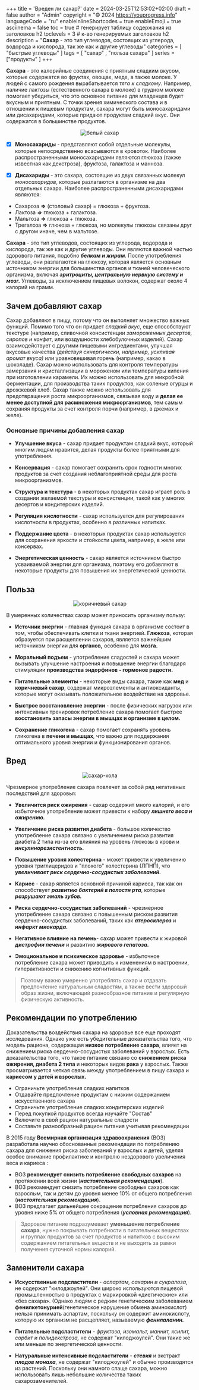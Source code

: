 +++
title = 'Вреден ли сахар?'
date = 2024-03-25T12:53:02+02:00
draft = false
author = "Admin"
copyright = "© 2024 https://youprogress.info"
languageCode = "ru"
enableInlineShortcodes = true
enableEmoji = true
asciinema = false
toc = true # генерирует таблицу содержания из заголовков h2
toclevels = 3 # к-во генерируемых заголовков h2
description = "**Сахар** - это тип углеводов, состоящих из углерода, водорода и кислорода, так же как и другие углеводы"
categories = [ "быстрые углеводы" ]
tags = [ "сахар" , "польза сахара" ]
series = ["продукты" ]
+++


**Сахара** - это калорийные соединения с приятным сладким вкусом, которые содержатся во фруктах, овощах, меде, а также молоке. У людей с самого рождения вырабатывается *тяга к сладкому*. Например, наличие лактозы (естественного сахара в молоке) в грудном молоке помогает убедиться, что это основное питание для младенцев будет вкусным и приятным. С точки зрения химического состава и в отношении к пищевым продуктам, сахара могут быть моносахаридами или дисахаридами, которые придают продуктам сладкий вкус. Они содержатся в большинстве продуктов.

<center>

![белый сахар](/food/сахар/сахар-1.jpg)

</center>

- [x] **Моносахариды** - представляют собой отдельные молекулы, которые непосредственно всасываются в кровоток. Наиболее распространенными моносахаридами являются глюкоза (также известная как декстроза), фруктоза, галактоза и манноза.

- [x] **Дисахариды** - это сахара, состоящие из двух связанных молекул *моносахаридов*, которые разлагаются в организме на два отдельных сахара. Наиболее распространенными дисахаридами являются:

-   Сахароза **&rArr;** (столовый сахар) = глюкоза + фруктоза.
-   Лактоза **&rArr;** глюкоза + галактоза.
-  Мальтоза **&rArr;** глюкоза + глюкоза.
-  Трегалоза **&rArr;** глюкоза + глюкоза, но молекулы глюкозы связаны друг с другом иначе, чем в мальтозе.

**Сахара** - это тип углеводов, состоящих из углерода, водорода и кислорода, так же как и другие углеводы. Они являются важной частью здорового питания, подобно ***белкам и жирам***. После употребления углеводы, они разлагаются на глюкозу, которая является основным источником энергии для большинства органов и тканей человеческого организма, включая ***эритроциты, центральную нервную систему и мозг.*** Углеводы, за исключением пищевых волокон, содержат около 4 калорий на грамм.

## Зачем добавляют сахар 

Сахар добавляют в пищу, потому что он выполняет множество важных функций. Помимо того что он придает *сладкий вкус*,  еще способствуют текстуре (например, сливочной консистенции *замороженных десертов, сиропов и конфет*, или воздушности хлебобулочных изделий). Сахар взаимодействует с другими пищевыми ингредиентами, улучшая вкусовые качества *(действуя синергически, например, усиливая аромат вкуса)* или уравновешивая горечь (например, какао в шоколаде). Сахар можно использовать для контроля температуры замерзания и кристаллизации в мороженом или температуры кипения при изготовлении карамели. Их можно использовать для микробной ферментации, для производства таких продуктов, как соленые огурцы и дрожжевой хлеб. Сахар также можно использовать для предотвращения роста микроорганизмов, связывая воду и **делая ее** **менее доступной для расмножения микроорганизмов**, тем самым сохраняя продукты за счет контроля порчи (например, в джемах и желе). 

### Основные причины добавления сахар

-  **Улучшение вкуса** - сахар придает продуктам сладкий вкус, который многим людям нравится, делая продукты более приятными для употребления.
    
- **Консервация** - сахар помогает сохранить срок годности многих продуктов за счет создания неблагоприятной среды для роста микроорганизмов.
    
-  **Структура и текстура** - в некоторых продуктах сахар играет роль в создании желаемой текстуры и консистенции, такой как у многих десертов и кондитерских изделий.
    
-  **Регуляция кислотности** - сахар используется для регулирования кислотности в продуктах, особенно в различных напитках.
    
-   **Поддержание цвета** - в некоторых продуктах сахар используется для сохранения яркости и стойкости цвета, например, в желе или консервах.
    
-  **Энергетическая ценность** - сахар является источником быстро усваиваемой энергии для организма, поэтому его добавляют в некоторые продукты для повышения их энергетической ценности.

## Польза

<center>

![коричневый сахар](/food/сахар/сахар-3.jpg)

</center>

 В умеренных количествах сахар может приносить организму пользу:

-  **Источник энергии** - главная функция сахара в организме состоит в том, чтобы обеспечивать клетки и ткани энергией. **Глюкоза**, которая образуется при расщеплении сахаров, является важнейшим источником энергии для **органов,** особенно для **мозга.**
    
-    **Моральный подъем** - употребление сладостей и сахара может вызывать улучшение настроения и повышение энергии благодаря стимуляции **производства эндорфинов - гормонов радости.**
    
-    **Питательные элементы** - некоторые виды сахара, такие как **мед** и **коричневый сахар**, содержат микроэлементы и антиоксиданты, которые могут оказывать положительное воздействие на здоровье.
    
-   **Быстрое восстановление энергии** - после физических нагрузок или интенсивных тренировок потребление сахара помогает быстрее **восстановить запасы энергии в мышцах и организме в целом.**
    
-    **Сохранение гликогена** - сахар помогает сохранять уровень гликогена в **печени и мышцах**, что важно для поддержания оптимального уровня энергии и функционирования органов.

## Вред

<center>

![сахар-кола](/food/сахар/сахар-кола.jpeg)

</center>

Чрезмерное употребление сахара повлечет за собой ряд негативных последствий для здоровья:

-  **Увеличится риск ожирения** - сахар содержит много калорий, и его избыточное употребление может привести к набору ***лишнего веса и ожирению.***
    
-    **Увеличение риска развития диабета** - большое количество употребление сахара связано с увеличением риска развития диабета 2 типа из-за его влияния на уровень глюкозы в крови и ***инсулинорезистентность.***
    
-   **Повышение уровня холестерина** -  может привести к увеличению уровня триглицеридов и "плохого" холестерина (ЛПНП), что ***увеличивает риск сердечно-сосудистых заболеваний.***
    
-   **Кариес** - сахар является основной причиной кариеса, так как он способствует ***развитию бактерий в полости рта***, которые ***разрушают эмаль зубов.***
    
-   **Риска сердечно-сосудистых заболеваний** - чрезмерное употребление сахара связано с повышенным риском развития сердечно-сосудистых заболеваний, таких как ***атеросклероз*** и ***инфаркт миокарда.***
    
-   **Негативное влияние на печень**- сахар может привести к жировой ***дистрофии печени*** и развитию ***жирового гепатоза.***
    
-   **Эмоциональное и психическое здоровье** - избыточное потребление сахара может приводить к изменениям в настроении, гиперактивности и снижению когнитивных функций.

> Поэтому важно умеренно употреблять сахар и отдавать предпочтение
> натуральным сладостям, а также вести здоровый образ жизни, включающий
> разнообразное питание и регулярную физическую активность.

    
## Рекомендации по употреблению

Доказательства воздействия сахара на здоровье все еще проходят исследования. Однако уже есть убедительные доказательства того, что модель рациона, содержащая **низкое потребление сахара**, влияет на снижением риска сердечно-сосудистых заболеваний у взрослых. Есть  доказательства того, что такое питание связано со **снижением риска ожирения, диабета 2 типа** и некоторых видов **рака** у взрослых. Также просматривается четкая связь между употреблением в пищу сахара и **кариесом у детей и взрослых.**

- Ограничьте употребления сладких напитков 
- Отдавайте предпочтение продуктам с низким содержанием искусственного сахара
- Ограничьте употребление сладких кондитерских изделий
- Перед покупкой продуктов всегда изучайте "Состав" 
- Включите в свой рацион натуральные сладости
- Составьте разнообразный рацион питания учитывая рекомендации

В 2015 году **Всемирная организация здравоохранения** (ВОЗ) разработала научно обоснованные рекомендации по потреблению сахара для снижения риска заболеваний у взрослых и детей, уделяя особое внимание профилактике и контролю нездорового увеличения веса и кариеса :

-   ВОЗ **рекомендует снизить потребление свободных сахаров** на протяжении всей жизни (***настоятельная рекомендация***).
-   ВОЗ рекомендует снизить потребление свободных сахаров как взрослым, так и детям до уровня менее 10% от общего потребления (***настоятельная рекомендация***).
-   ВОЗ предлагает дальнейшее сокращение потребления сахаров до уровня ниже 5% от общего потребления (***условная рекомендация***).

>  Здоровое питание подразумевает **уменьшение потребление сахара**,
> нужно покрывать потребности в питательных веществах и группах
> продуктов за счет продуктов и напитков с высоким содержанием
> питательных веществ и не выходить за рамки получения суточной нормы
> калорий.

## Заменители сахара

-   **Искусственные подсластители** - *аспартам, сахарин и сукралоза*, не содержат "килоджоулей". Они широко используются пищевой промышленностью в продуктах с маркировкой «диетические» или «без сахара». (Однако людям с редким генетическим заболеванием **фенилкетонурией**(генетическое нарушение обмена аминокислот) нельзя принимать аспартам, поскольку он содержит аминокислоту, которую их организм не расщепляет, называемую ***фенилаланин.***

-   **Питательные подсластители** - *фруктоза, изомальт, маннит, ксилит, сорбит и полидекстроза,* не содержат "килоджоулей". Они такие же или меньше по энергетической ценности.

-   **Натуральные интенсивные подсластители** - ***стевия*** и экстракт ***плодов монаха***, не содержат "килоджоулей" и обычно производятся из растений. Поскольку они намного слаще сахара, можно использовать лишь небольшие количества таких сахарозаменителей.


